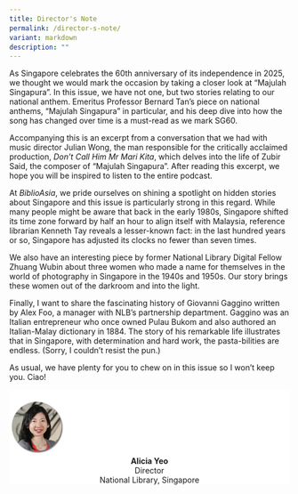 ```yaml
---
title: Director's Note
permalink: /director-s-note/
variant: markdown
description: ""
---
```

As Singapore celebrates the 60th anniversary of its independence in 2025, we
thought we would mark the occasion by taking a closer look at “Majulah Singapura”.
In this issue, we have not one, but two stories relating to our national anthem.
Emeritus Professor Bernard Tan’s piece on national anthems, “Majulah Singapura”
in particular, and his deep dive into how the song has changed over time is a
must-read as we mark SG60.

Accompanying this is an excerpt from a conversation that we had with music
director Julian Wong, the man responsible for the critically acclaimed production,
_Don’t Call Him Mr Mari Kita_, which delves into the life of Zubir Said, the composer
of “Majulah Singapura”. After reading this excerpt, we hope you will be inspired
to listen to the entire podcast.

At _BiblioAsia_, we pride ourselves on shining a spotlight on hidden stories
about Singapore and this issue is particularly strong in this regard. While many
people might be aware that back in the early 1980s, Singapore shifted its time zone
forward by half an hour to align itself with Malaysia, reference librarian Kenneth
Tay reveals a lesser-known fact: in the last hundred years or so, Singapore has
adjusted its clocks no fewer than seven times.

We also have an interesting piece by former National Library Digital Fellow
Zhuang Wubin about three women who made a name for themselves in the world
of photography in Singapore in the 1940s and 1950s. Our story brings these women
out of the darkroom and into the light.

Finally, I want to share the fascinating history of Giovanni Gaggino written by
Alex Foo, a manager with NLB’s partnership department. Gaggino was an Italian
entrepreneur who once owned Pulau Bukom and also authored an Italian-Malay
dictionary in 1884. The story of his remarkable life illustrates that in Singapore,
with determination and hard work, the pasta-bilities are endless. (Sorry, I couldn’t
resist the pun.)

As usual, we have plenty for you to chew on in this issue so I won’t keep you. Ciao!



<div style="background-color: white;">
<br>
<img src="/images/vol-17-issue-3/Director.png" style="width: 100px; height: 100px;">
<center><b>Alicia Yeo</b><br>Director<br>National Library, Singapore</center>
</div>